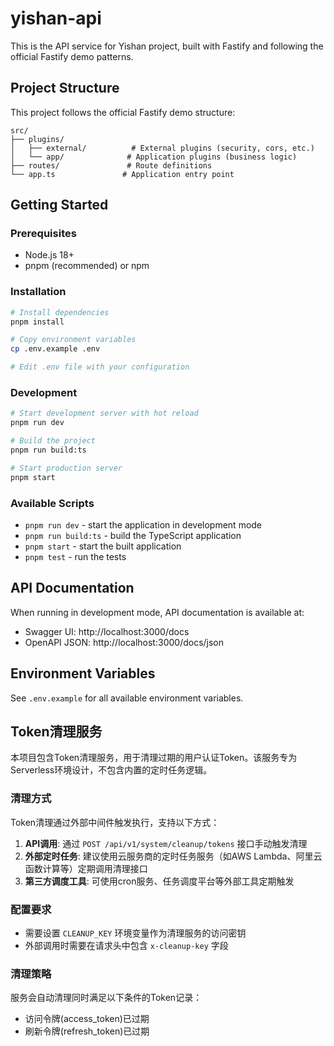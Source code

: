 # yishan-api

This is the API service for Yishan project, built with Fastify and following the official Fastify demo patterns.

## Project Structure

This project follows the official Fastify demo structure:

```
src/
├── plugins/
│   ├── external/          # External plugins (security, cors, etc.)
│   └── app/              # Application plugins (business logic)
├── routes/               # Route definitions
└── app.ts               # Application entry point
```

## Getting Started

### Prerequisites

- Node.js 18+
- pnpm (recommended) or npm

### Installation

```bash
# Install dependencies
pnpm install

# Copy environment variables
cp .env.example .env

# Edit .env file with your configuration
```

### Development

```bash
# Start development server with hot reload
pnpm run dev

# Build the project
pnpm run build:ts

# Start production server
pnpm start
```

### Available Scripts

- `pnpm run dev` - start the application in development mode
- `pnpm run build:ts` - build the TypeScript application
- `pnpm start` - start the built application
- `pnpm test` - run the tests

## API Documentation

When running in development mode, API documentation is available at:
- Swagger UI: http://localhost:3000/docs
- OpenAPI JSON: http://localhost:3000/docs/json

## Environment Variables

See `.env.example` for all available environment variables.

## Token清理服务

本项目包含Token清理服务，用于清理过期的用户认证Token。该服务专为Serverless环境设计，不包含内置的定时任务逻辑。

### 清理方式

Token清理通过外部中间件触发执行，支持以下方式：

1. **API调用**: 通过 `POST /api/v1/system/cleanup/tokens` 接口手动触发清理
2. **外部定时任务**: 建议使用云服务商的定时任务服务（如AWS Lambda、阿里云函数计算等）定期调用清理接口
3. **第三方调度工具**: 可使用cron服务、任务调度平台等外部工具定期触发

### 配置要求

- 需要设置 `CLEANUP_KEY` 环境变量作为清理服务的访问密钥
- 外部调用时需要在请求头中包含 `x-cleanup-key` 字段

### 清理策略

服务会自动清理同时满足以下条件的Token记录：
- 访问令牌(access_token)已过期
- 刷新令牌(refresh_token)已过期
